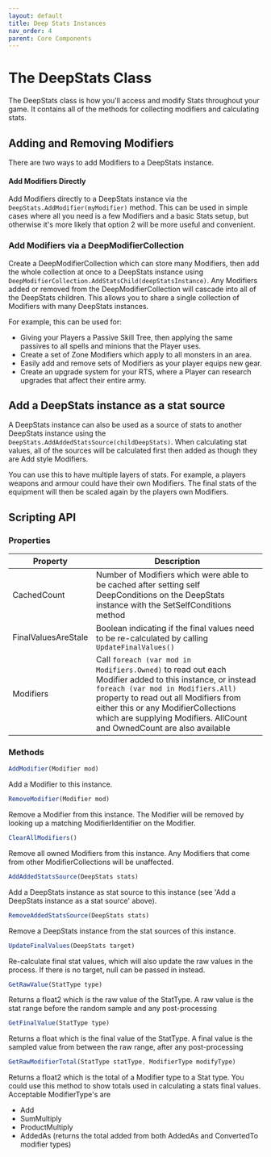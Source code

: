 ```yaml
---
layout: default
title: Deep Stats Instances
nav_order: 4
parent: Core Components
---
```


# The DeepStats Class
The DeepStats class is how you'll access and modify Stats throughout your game. It contains all of the methods for collecting modifiers and calculating stats.

## Adding and Removing Modifiers
There are two ways to add Modifiers to a DeepStats instance.

#### Add Modifiers Directly
Add Modifiers directly to a DeepStats instance via the `DeepStats.AddModifier(myModifier)` method. This can be used in simple cases where all you need is a few Modifiers and a basic Stats setup, but otherwise it's more likely that option 2 will be more useful and convenient.

### Add Modifiers via a DeepModifierCollection
Create a DeepModifierCollection which can store many Modifiers, then add the whole collection at once to a DeepStats instance using `DeepModifierCollection.AddStatsChild(deepStatsInstance)`. Any Modifiers added or removed from the DeepModifierCollection will cascade into all of the DeepStats children. This allows you to share a single collection of Modifiers with many DeepStats instances.

For example, this can be used for:
- Giving your Players a Passive Skill Tree, then applying the same passives to all spells and minions that the Player uses.
- Create a set of Zone Modifiers which apply to all monsters in an area.
- Easily add and remove sets of Modifiers as your player equips new gear.
- Create an upgrade system for your RTS, where a Player can research upgrades that affect their entire army.

## Add a DeepStats instance as a stat source
A DeepStats instance can also be used as a source of stats to another DeepStats instance using the `DeepStats.AddAddedStatsSource(childDeepStats)`. When calculating stat values, all of the sources will be calculated first then added as though they are Add style Modifiers.

You can use this to have multiple layers of stats. For example, a players weapons and armour could have their own Modifiers. The final stats of the equipment will then be scaled again by the players own Modifiers.

## Scripting API

### Properties

| Property | Description |
|-|-|
| CachedCount | Number of Modifiers which were able to be cached after setting self DeepConditions on the DeepStats instance with the SetSelfConditions method |
| FinalValuesAreStale | Boolean indicating if the final values need to be re-calculated by calling `UpdateFinalValues()` |
| Modifiers | Call `foreach (var mod in Modifiers.Owned)` to read out each Modifier added to this instance, or instead `foreach (var mod in Modifiers.All)` property to read out all Modifiers from either this or any ModifierCollections which are supplying Modifiers. AllCount and OwnedCount are also available |

### Methods

```js
AddModifier(Modifier mod)
```
Add a Modifier to this instance.  

```js
RemoveModifier(Modifier mod)
```
Remove a Modifier from this instance. The Modifier will be removed by looking up a matching ModifierIdentifier on the Modifier.  

```js
ClearAllModifiers()
```
Remove all owned Modifiers from this instance. Any Modifiers that come from other ModifierCollections will be unaffected.

```js
AddAddedStatsSource(DeepStats stats)
```
Add a DeepStats instance as stat source to this instance (see 'Add a DeepStats instance as a stat source' above).

```js
RemoveAddedStatsSource(DeepStats stats)
```
Remove a DeepStats instance from the stat sources of this instance.

```js
UpdateFinalValues(DeepStats target)
```
Re-calculate final stat values, which will also update the raw values in the process. If there is no target, null can be passed in instead.

```js
GetRawValue(StatType type)
```
Returns a float2 which is the raw value of the StatType. A raw value is the stat range before the random sample and any post-processing

```js
GetFinalValue(StatType type)
```
Returns a float which is the final value of the StatType. A final value is the sampled value from between the raw range, after any post-processing

```js
GetRawModifierTotal(StatType statType, ModifierType modifyType)
```
Returns a float2 which is the total of a Modifier type to a Stat type. You could use this method to show totals used in calculating a stats final values. Acceptable ModifierType's are
- Add
- SumMultiply
- ProductMultiply
- AddedAs (returns the total added from both AddedAs and ConvertedTo modifier types)
